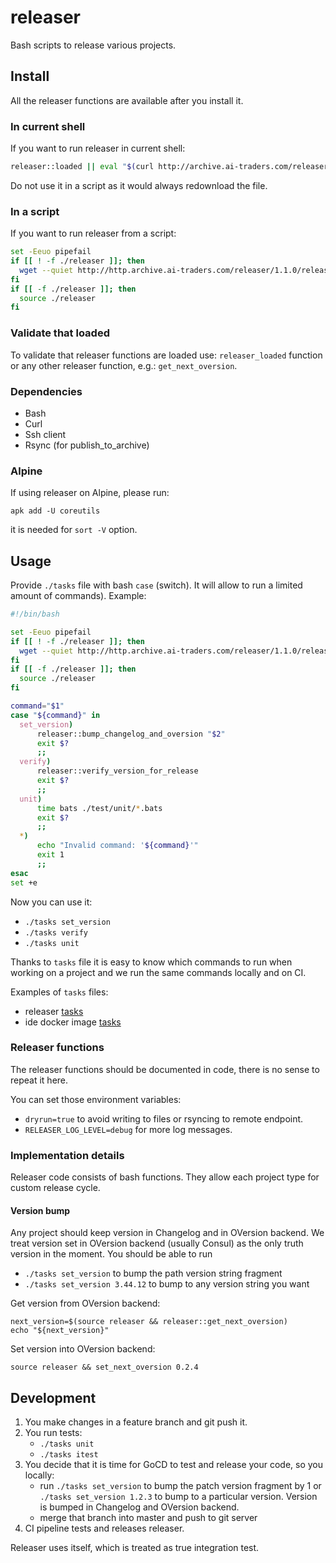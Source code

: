 # releaser

Bash scripts to release various projects.

## Install
All the releaser functions are available after you install it.

### In current shell
If you want to run releaser in current shell:
```bash
releaser::loaded || eval "$(curl http://archive.ai-traders.com/releaser/1.1.0/releaser)"
```
 Do not use it in a script as it would always redownload the file.

### In a script

If you want to run releaser from a script:
```bash
set -Eeuo pipefail
if [[ ! -f ./releaser ]]; then
  wget --quiet http://http.archive.ai-traders.com/releaser/1.1.0/releaser || { echo "Cannot download releaser, ignoring."; }
fi
if [[ -f ./releaser ]]; then
  source ./releaser
fi
```

### Validate that loaded

To validate that releaser functions are loaded use: `releaser_loaded` function
or any other releaser function, e.g.: `get_next_oversion`.

### Dependencies
* Bash
* Curl
* Ssh client
* Rsync (for publish_to_archive)

### Alpine
If using releaser on Alpine, please run:
```
apk add -U coreutils
```
it is needed for `sort -V` option.

## Usage
Provide `./tasks` file with bash `case` (switch). It will allow to run
 a limited amount of commands). Example:

```bash
#!/bin/bash

set -Eeuo pipefail
if [[ ! -f ./releaser ]]; then
  wget --quiet http://http.archive.ai-traders.com/releaser/1.1.0/releaser || { echo "Cannot download releaser, ignoring."; }
fi
if [[ -f ./releaser ]]; then
  source ./releaser
fi

command="$1"
case "${command}" in
  set_version)
      releaser::bump_changelog_and_oversion "$2"
      exit $?
      ;;
  verify)
      releaser::verify_version_for_release
      exit $?
      ;;
  unit)
      time bats ./test/unit/*.bats
      exit $?
      ;;
  *)
      echo "Invalid command: '${command}'"
      exit 1
      ;;
esac
set +e
```

Now you can use it:
* `./tasks set_version`
* `./tasks verify`
* `./tasks unit`

Thanks to `tasks` file it is easy to know which commands to run when working on a project and we
run the same commands locally and on CI.

Examples of `tasks` files:
 * releaser [tasks](./tasks)
 * ide docker image [tasks](./test/integration/test-files/ide-docker-image/tasks)

### Releaser functions
The releaser functions should be documented in code, there is no sense to repeat it here.

You can set those environment variables:
  * `dryrun=true` to avoid writing to files or rsyncing to remote endpoint.
  * `RELEASER_LOG_LEVEL=debug` for more log messages.


### Implementation details
Releaser code consists of bash functions. They allow each project type for custom release cycle.

#### Version bump
Any project should keep version in Changelog and in OVersion backend.
We treat version set in OVersion backend (usually Consul) as the only truth
 version in the moment. You should be able to run
   * `./tasks set_version` to bump the path version string fragment
   * `./tasks set_version 3.44.12` to bump to any version string you want

Get version from OVersion backend:
```
next_version=$(source releaser && releaser::get_next_oversion)
echo "${next_version}"
```

Set version into OVersion backend:
```
source releaser && set_next_oversion 0.2.4
```

## Development
1. You make changes in a feature branch and git push it.
1. You run tests:
   * `./tasks unit`
   * `./tasks itest`
1. You decide that it is time for GoCD to test and release your code, so you locally:
    * run `./tasks set_version` to bump the patch version fragment by 1 or
    `./tasks set_version 1.2.3` to bump to a particular version. Version is bumped in Changelog and OVersion backend.
    * merge that branch into master and push to git server
1. CI pipeline tests and releases releaser.

Releaser uses itself, which is treated as true integration test.
